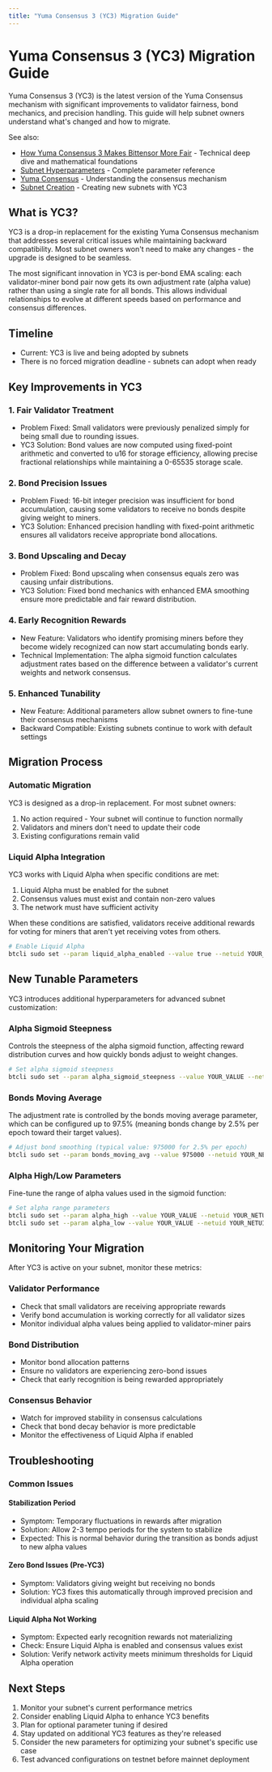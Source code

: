 ```yaml
---
title: "Yuma Consensus 3 (YC3) Migration Guide"
---
```


# Yuma Consensus 3 (YC3) Migration Guide

Yuma Consensus 3 (YC3) is the latest version of the Yuma Consensus mechanism with significant improvements to validator fairness, bond mechanics, and precision handling. This guide will help subnet owners understand what's changed and how to migrate.

See also:
- [How Yuma Consensus 3 Makes Bittensor More Fair](./yc3-blog.md) - Technical deep dive and mathematical foundations
- [Subnet Hyperparameters](./subnet-hyperparameters.md) - Complete parameter reference
- [Yuma Consensus](../yuma-consensus.md) - Understanding the consensus mechanism
- [Subnet Creation](./create-a-subnet.md) - Creating new subnets with YC3

## What is YC3?

YC3 is a drop-in replacement for the existing Yuma Consensus mechanism that addresses several critical issues while maintaining backward compatibility. Most subnet owners won't need to make any changes - the upgrade is designed to be seamless.

The most significant innovation in YC3 is per-bond EMA scaling: each validator-miner bond pair now gets its own adjustment rate (alpha value) rather than using a single rate for all bonds. This allows individual relationships to evolve at different speeds based on performance and consensus differences.

## Timeline

- Current: YC3 is live and being adopted by subnets
- There is no forced migration deadline - subnets can adopt when ready

## Key Improvements in YC3

### 1. Fair Validator Treatment
- Problem Fixed: Small validators were previously penalized simply for being small due to rounding issues.
- YC3 Solution: Bond values are now computed using fixed-point arithmetic and converted to u16 for storage efficiency, allowing precise fractional relationships while maintaining a 0-65535 storage scale.

### 2. Bond Precision Issues
- Problem Fixed: 16-bit integer precision was insufficient for bond accumulation, causing some validators to receive no bonds despite giving weight to miners.
- YC3 Solution: Enhanced precision handling with fixed-point arithmetic ensures all validators receive appropriate bond allocations.

### 3. Bond Upscaling and Decay
- Problem Fixed: Bond upscaling when consensus equals zero was causing unfair distributions.
- YC3 Solution: Fixed bond mechanics with enhanced EMA smoothing ensure more predictable and fair reward distribution.

### 4. Early Recognition Rewards
- New Feature: Validators who identify promising miners before they become widely recognized can now start accumulating bonds early.
- Technical Implementation: The alpha sigmoid function calculates adjustment rates based on the difference between a validator's current weights and network consensus.

### 5. Enhanced Tunability
- New Feature: Additional parameters allow subnet owners to fine-tune their consensus mechanisms
- Backward Compatible: Existing subnets continue to work with default settings

## Migration Process

### Automatic Migration
YC3 is designed as a drop-in replacement. For most subnet owners:

1. No action required - Your subnet will continue to function normally
2. Validators and miners don't need to update their code
3. Existing configurations remain valid

<!-- ### Enabling YC3 (Optional)


How do you actually do this, not w btcli yet... polkadot? python?
what is the hyperparam? -->

### Liquid Alpha Integration
YC3 works with Liquid Alpha when specific conditions are met:
1. Liquid Alpha must be enabled for the subnet
2. Consensus values must exist and contain non-zero values  
3. The network must have sufficient activity

When these conditions are satisfied, validators receive additional rewards for voting for miners that aren't yet receiving votes from others.

```bash
# Enable Liquid Alpha 
btcli sudo set --param liquid_alpha_enabled --value true --netuid YOUR_NETUID
```

## New Tunable Parameters

YC3 introduces additional hyperparameters for advanced subnet customization:

### Alpha Sigmoid Steepness
Controls the steepness of the alpha sigmoid function, affecting reward distribution curves and how quickly bonds adjust to weight changes.

```bash
# Set alpha sigmoid steepness
btcli sudo set --param alpha_sigmoid_steepness --value YOUR_VALUE --netuid YOUR_NETUID
```

### Bonds Moving Average
The adjustment rate is controlled by the bonds moving average parameter, which can be configured up to 97.5% (meaning bonds change by 2.5% per epoch toward their target values).

```bash
# Adjust bond smoothing (typical value: 975000 for 2.5% per epoch)
btcli sudo set --param bonds_moving_avg --value 975000 --netuid YOUR_NETUID
```

### Alpha High/Low Parameters
Fine-tune the range of alpha values used in the sigmoid function:

```bash
# Set alpha range parameters
btcli sudo set --param alpha_high --value YOUR_VALUE --netuid YOUR_NETUID
btcli sudo set --param alpha_low --value YOUR_VALUE --netuid YOUR_NETUID
```


## Monitoring Your Migration

After YC3 is active on your subnet, monitor these metrics:

### Validator Performance
- Check that small validators are receiving appropriate rewards
- Verify bond accumulation is working correctly for all validator sizes
- Monitor individual alpha values being applied to validator-miner pairs

### Bond Distribution
- Monitor bond allocation patterns
- Ensure no validators are experiencing zero-bond issues
- Check that early recognition is being rewarded appropriately

### Consensus Behavior
- Watch for improved stability in consensus calculations
- Check that bond decay behavior is more predictable
- Monitor the effectiveness of Liquid Alpha if enabled

## Troubleshooting

### Common Issues

#### Stabilization Period
- Symptom: Temporary fluctuations in rewards after migration
- Solution: Allow 2-3 tempo periods for the system to stabilize
- Expected: This is normal behavior during the transition as bonds adjust to new alpha values

#### Zero Bond Issues (Pre-YC3)
- Symptom: Validators giving weight but receiving no bonds
- Solution: YC3 fixes this automatically through improved precision and individual alpha scaling

#### Liquid Alpha Not Working
- Symptom: Expected early recognition rewards not materializing
- Check: Ensure Liquid Alpha is enabled and consensus values exist
- Solution: Verify network activity meets minimum thresholds for Liquid Alpha operation

## Next Steps

1. Monitor your subnet's current performance metrics
2. Consider enabling Liquid Alpha to enhance YC3 benefits
3. Plan for optional parameter tuning if desired
4. Stay updated on additional YC3 features as they're released
5. Consider the new parameters for optimizing your subnet's specific use case
6. Test advanced configurations on testnet before mainnet deployment